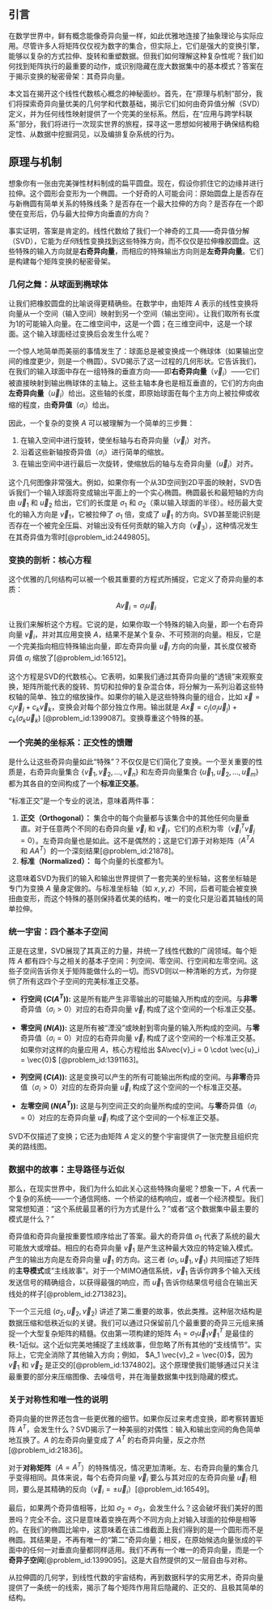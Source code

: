 ## 引言
在数学世界中，鲜有概念能像奇异向量一样，如此优雅地连接了抽象理论与实际应用。尽管许多人将矩阵仅仅视为数字的集合，但实际上，它们是强大的变换引擎，能够以复杂的方式拉伸、旋转和重塑数据。但我们如何理解这种复杂性呢？我们如何找到矩阵执行的最重要的动作，或识别隐藏在庞大数据集中的基本模式？答案在于揭示变换的秘密骨架：其奇异向量。

本文旨在揭开这个线性代数核心概念的神秘面纱。首先，在“原理与机制”部分，我们将探索奇异向量优美的几何学和代数基础，揭示它们如何由奇异值分解（SVD）定义，并为任何线性映射提供了一个完美的坐标系。然后，在“应用与跨学科联系”部分，我们将进行一次现实世界的旅程，探寻这一思想如何被用于确保结构稳定性、从数据中挖掘洞见，以及编排复杂系统的行为。

## 原理与机制

想象你有一张由完美弹性材料制成的扁平圆盘。现在，假设你抓住它的边缘并进行拉伸。这个圆形会变形为一个椭圆。一个好奇的人可能会问：原始圆盘上是否存在与新椭圆有简单关系的特殊线条？是否存在一个最大拉伸的方向？是否存在一个即使在变形后，仍与最大拉伸方向垂直的方向？

事实证明，答案是肯定的。线性代数给了我们一个神奇的工具——奇异值分解（SVD），它能为*任何*线性变换找到这些特殊方向，而不仅仅是拉伸橡胶圆盘。这些特殊的输入方向就是**右奇异向量**，而相应的特殊输出方向则是**左奇异向量**。它们是构建每个矩阵变换的秘密骨架。

### 几何之舞：从球面到椭球体

让我们把橡胶圆盘的比喻说得更精确些。在数学中，由矩阵 $A$ 表示的线性变换将向量从一个空间（输入空间）映射到另一个空间（输出空间）。让我们取所有长度为1的可能输入向量。在二维空间中，这是一个圆；在三维空间中，这是一个球面。这个输入球面经过变换后会发生什么呢？

一个惊人地简单而美丽的事情发生了：球面总是被变换成一个椭球体（如果输出空间的维度更少，则是一个椭圆）。SVD揭示了这一过程的几何形状。它告诉我们，在我们的输入球面中存在一组特殊的垂直方向——即**右奇异向量**（$\vec{v}_i$）——它们被直接映射到输出椭球体的主轴上。这些主轴本身也是相互垂直的，它们的方向由**左奇异向量**（$\vec{u}_i$）给出。这些轴的长度，即原始球面在每个主方向上被拉伸或收缩的程度，由**奇异值**（$\sigma_i$）给出。

因此，一个复杂的变换 $A$ 可以被理解为一个简单的三步舞：
1.  在输入空间中进行旋转，使坐标轴与右奇异向量（$\vec{v}_i$）对齐。
2.  沿着这些新轴按奇异值（$\sigma_i$）进行简单的缩放。
3.  在输出空间中进行最后一次旋转，使缩放后的轴与左奇异向量（$\vec{u}_i$）对齐。

这个几何图像非常强大。例如，如果你有一个从3D空间到2D平面的映射，SVD告诉我们一个输入球面将变成输出平面上的一个实心椭圆。椭圆最长和最短轴的方向由 $\vec{u}_1$ 和 $\vec{u}_2$ 给出，它们的长度是 $\sigma_1$ 和 $\sigma_2$（乘以输入球面的半径）。经历最大变化的输入方向是 $\vec{v}_1$，它被拉伸了 $\sigma_1$ 倍，变成了 $\vec{u}_1$ 的方向。SVD甚至能识别是否存在一个被完全压扁、对输出没有任何贡献的输入方向（$\vec{v}_3$），这种情况发生在其奇异值为零时[@problem_id:2449805]。

### 变换的剖析：核心方程

这个优雅的几何结构可以被一个极其重要的方程式所捕捉，它定义了奇异向量的本质：

$$ A\vec{v}_i = \sigma_i \vec{u}_i $$

让我们来解析这个方程。它说的是，如果你取一个特殊的输入向量，即一个右奇异向量 $\vec{v}_i$，并对其应用变换 $A$，结果不是某个复杂、不可预测的向量。相反，它是一个完美指向相应特殊输出向量，即左奇异向量 $\vec{u}_i$ 方向的向量，其长度仅被奇异值 $\sigma_i$ 缩放了[@problem_id:16512]。

这个方程是SVD的代数核心。它表明，如果我们通过其奇异向量的“透镜”来观察变换，矩阵所能代表的旋转、剪切和拉伸的复杂混合体，将分解为一系列沿着这些特权轴的简单、独立的缩放操作。如果你的输入是这些特殊向量的组合，比如 $\vec{x} = c_j\vec{v}_j + c_k\vec{v}_k$，变换会对每个部分独立作用。输出就是 $A\vec{x} = c_j(\sigma_j\vec{u}_j) + c_k(\sigma_k\vec{u}_k)$ [@problem_id:1399087]。变换尊重这个特殊的基。

### 一个完美的坐标系：正交性的馈赠

是什么让这些奇异向量如此“特殊”？不仅仅是它们简化了变换。一个至关重要的性质是，右奇异向量集合 $\{ \vec{v}_1, \vec{v}_2, \dots, \vec{v}_n \}$ 和左奇异向量集合 $\{ \vec{u}_1, \vec{u}_2, \dots, \vec{u}_m \}$ 都为其各自的空间构成了一个**标准正交基**。

“标准正交”是一个专业的说法，意味着两件事：
1.  **正交（Orthogonal）：** 集合中的每个向量都与该集合中的其他任何向量垂直。对于任意两个不同的右奇异向量 $\vec{v}_i$ 和 $\vec{v}_j$，它们的点积为零（$\vec{v}_i^T \vec{v}_j = 0$）。左奇异向量也是如此。这不是偶然的；这是它们源于对称矩阵（$A^TA$ 和 $AA^T$）的一个深刻结果[@problem_id:21878]。
2.  **标准（Normalized）：** 每个向量的长度都为1。

这意味着SVD为我们的输入和输出世界提供了一套完美的坐标轴，这套坐标轴是专门为变换 $A$ 量身定做的。与标准坐标轴（如 $x, y, z$）不同，后者可能会被变换扭曲变形，而这个特殊的基则保持着优美的结构，唯一的变化只是沿着其轴线的简单拉伸。

### 统一宇宙：四个基本子空间

正是在这里，SVD展现了其真正的力量，并统一了线性代数的广阔领域。每个矩阵 $A$ 都有四个与之相关的基本子空间：列空间、零空间、行空间和左零空间。这些子空间告诉你关于矩阵能做什么的一切。而SVD则以一种清晰的方式，为你提供了所有这四个子空间的完美标准正交基。

-   **行空间 ($C(A^T)$):** 这是所有能产生非零输出的可能输入所构成的空间。与**非零**奇异值（$\sigma_i > 0$）对应的右奇异向量 $\vec{v}_i$ 构成了这个空间的一个标准正交基。

-   **零空间 ($N(A)$):** 这是所有被“湮没”或映射到零向量的输入所构成的空间。与**零**奇异值（$\sigma_i = 0$）对应的右奇异向量 $\vec{v}_i$ 构成了这个空间的一个标准正交基。如果你对这样的向量应用 $A$，核心方程给出 $A\vec{v}_i = 0 \cdot \vec{u}_i = \vec{0}$ [@problem_id:1391163]。

-   **列空间 ($C(A)$):** 这是变换可以产生的所有可能输出所构成的空间。与**非零**奇异值（$\sigma_i > 0$）对应的左奇异向量 $\vec{u}_i$ 构成了这个空间的一个标准正交基。

-   **左零空间 ($N(A^T)$):** 这是与列空间正交的向量所构成的空间。与**零**奇异值（$\sigma_i = 0$）对应的左奇异向量 $\vec{u}_i$ 构成了这个空间的一个标准正交基。

SVD不仅描述了变换；它还为由矩阵 $A$ 定义的整个宇宙提供了一张完整且组织完美的路线图。

### 数据中的故事：主导路径与近似

那么，在现实世界中，我们为什么如此关心这些特殊向量呢？想象一下，$A$ 代表一个复杂的系统——一个通信网络、一个桥梁的结构响应，或者一个经济模型。我们常常想知道：“这个系统最显著的行为方式是什么？”或者“这个数据集中最主要的模式是什么？”

奇异值和奇异向量按重要性顺序给出了答案。最大的奇异值 $\sigma_1$ 代表了系统的最大可能放大或增益。相应的右奇异向量 $\vec{v}_1$ 是产生这种最大效应的特定输入模式。产生的输出方向是左奇异向量 $\vec{u}_1$ 的方向。这三者 $(\sigma_1, \vec{u}_1, \vec{v}_1)$ 共同描述了矩阵的**主导模式**或“主线故事”。对于一个MIMO通信系统，$\vec{v}_1$ 告诉你跨多个输入天线发送信号的精确组合，以获得最强的响应，而 $\vec{u}_1$ 告诉你结果信号组合在输出天线处的样子[@problem_id:2713823]。

下一个三元组 $(\sigma_2, \vec{u}_2, \vec{v}_2)$ 讲述了第二重要的故事，依此类推。这种层次结构是数据压缩和低秩近似的关键。我们可以通过只保留前几个最重要的奇异三元组来捕捉一个大型复杂矩阵的精髓。仅由第一项构建的矩阵 $A_1 = \sigma_1 \vec{u}_1 \vec{v}_1^T$ 是最佳的秩-1近似。这个近似完美地捕捉了主线故事，但忽略了所有其他的“支线情节”。实际上，它完全消除了其他输入方向；例如， $A_1 \vec{v}_2 = \vec{0}$，因为 $\vec{v}_1$ 和 $\vec{v}_2$ 是正交的[@problem_id:1374802]。这个原理使我们能够通过只关注最重要的部分来压缩图像、去噪信号，并在海量数据集中找到隐藏的模式。

### 关于对称性和唯一性的说明

奇异向量的世界还包含一些更优雅的细节。如果你反过来考虑变换，即考察转置矩阵 $A^T$，会发生什么？SVD揭示了一种美丽的对偶性：输入和输出空间的角色简单地互换了。$A$ 的左奇异向量变成了 $A^T$ 的右奇异向量，反之亦然[@problem_id:21836]。

对于**对称矩阵**（$A=A^T$）的特殊情况，情况更加清晰。左、右奇异向量的集合几乎变得相同。具体来说，每个右奇异向量 $\vec{v}_i$ 要么与其对应的左奇异向量 $\vec{u}_i$ 相同，要么是其精确的反向（$\vec{v}_i = \pm \vec{u}_i$）[@problem_id:16549]。

最后，如果两个奇异值相等，比如 $\sigma_2 = \sigma_3$，会发生什么？这会破坏我们美好的图景吗？完全不会。这只是意味着变换在两个不同方向上对输入球面的拉伸是相等的。在我们的椭圆比喻中，这意味着在该二维截面上我们得到的是一个圆形而不是椭圆。其结果是，不再有唯一的“第二”奇异向量；相反，在原始候选向量张成的平面中的任何一对垂直向量都同样适用。我们不再有一个唯一的奇异向量，而是一个**奇异子空间**[@problem_id:1399095]。这是大自然提供的又一层自由与对称。

从拉伸圆的几何学，到线性代数的宇宙结构，再到数据科学的实用艺术，奇异向量提供了一条统一的线索，揭示了每个矩阵作用背后隐藏的、正交的、且极其简单的结构。

